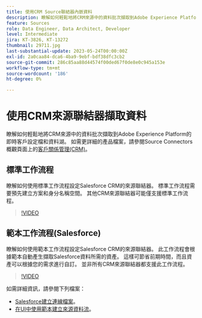 ```yaml
---
title: 使用CRM Source聯結器內嵌資料
description: 瞭解如何輕鬆地將CRM來源中的資料批次擷取到Adobe Experience Platform的即時客戶設定檔和資料湖。
feature: Sources
role: Data Engineer, Data Architect, Developer
level: Intermediate
jira: KT-3826, KT-13272
thumbnail: 29711.jpg
last-substantial-update: 2023-05-24T00:00:00Z
exl-id: 2a0caa84-dca6-4ba9-9ebf-bdf38dfc3cb2
source-git-commit: 286c85aa88d44574f00ded67f0de8e0c945a153e
workflow-type: tm+mt
source-wordcount: '186'
ht-degree: 0%

---
```


# 使用CRM來源聯結器擷取資料

瞭解如何輕鬆地將CRM來源中的資料批次擷取到Adobe Experience Platform的即時客戶設定檔和資料湖。 如需更詳細的產品檔案，請參閱Source Connectors概觀頁面上的[客戶關係管理(CRM)](https://experienceleague.adobe.com/docs/experience-platform/sources/home.html?lang=zh-Hant#access-control-for-sources-in-data-ingestion)。

## 標準工作流程

瞭解如何使用標準工作流程設定Salesforce CRM的來源聯結器。 標準工作流程需要預先建立方案和身分名稱空間。 其他CRM來源聯結器可能僅支援標準工作流程。

>[!VIDEO](https://video.tv.adobe.com/v/29711?learn=on&enablevpops)

## 範本工作流程(Salesforce)

瞭解如何使用範本工作流程設定Salesforce CRM的來源聯結器。 此工作流程會根據範本自動產生擷取Salesforce資料所需的資產。 這樣可節省前期時間，而且資產可以根據您的需求進行自訂。 並非所有CRM來源聯結器都支援此工作流程。

>[!VIDEO](https://video.tv.adobe.com/v/3453336?learn=on&enablevpops&captions=chi_hant)

如需詳細資訊，請參閱下列檔案：
* [Salesforce建立連線檔案](https://experienceleague.adobe.com/docs/experience-platform/sources/ui-tutorials/create/crm/salesforce.html?lang=zh-Hant)。
* [在UI中使用範本建立來源資料流](https://experienceleague.adobe.com/docs/experience-platform/sources/ui-tutorials/templates.html?lang=zh-Hant#)。

